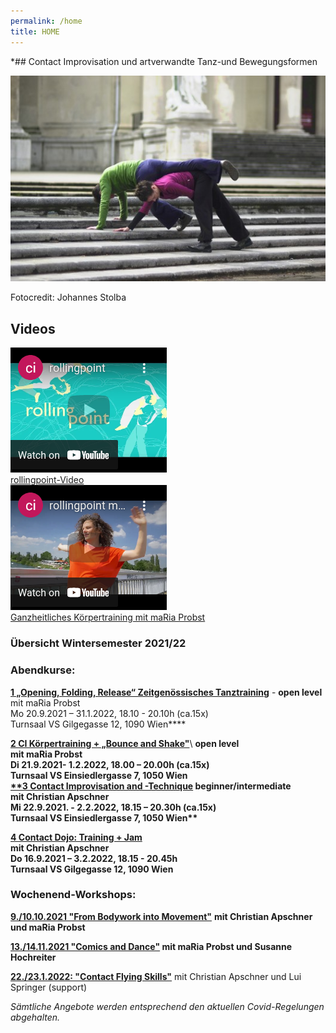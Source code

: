 ```yaml
---
permalink: /home
title: HOME
---
```

*## [](#1)Contact Improvisation und artverwandte Tanz-und Bewegungsformen

![Christian und maRia tanzen Contact Improvisation auf einer Stiege](/assets/uploads/dsc_1901_klein.jpg "Contact Improvisation")

Fotocredit: Johannes Stolba

## Videos

<div class="imglink"><a target="_blank" href="https://www.youtube.com/watch?v=kp3DqzN1Ldo"><img src="/assets/uploads/video_vorschau_rollingpoint.png" /><div>rollingpoint-Video</div></a></div>

<div class="imglink"><a target="_blank" href="https://www.youtube.com/watch?v=kp3DqzN1Ldo"><img src="/assets/uploads/video_vorschau_maria.png" /><div>Ganzheitliches Körpertraining mit maRia Probst</div></a></div>

### **Übersicht Wintersemester 2021/22**

### **Abendkurse:**

<div class="named-anchor" id="/kurse#mo"></div>

**[1 „Opening, Folding, Release“ Zeitgenössisches Tanztraining](/kurse#mo)** - **open level**\
mit maRia Probst  \
Mo 20.9.2021 – 31.1.2022, 18.10 - 20.10h (ca.15x)\
Turnsaal VS Gilgegasse 12, 1090 Wien\*\***

**[2 CI Körpertraining + „Bounce and Shake"](/kurse#di)**\  **open level**\
**mit maRia Probst**\
**Di 21.9.2021- 1.2.2022, 18.00 – 20.00h (ca.15x)**\
**Turnsaal VS Einsiedlergasse 7, 1050 Wien**
\
**[\*\*3 Contact Improvisation and -Technique](/kurse#mi) beginner/intermediate\
mit Christian Apschner\
Mi 22.9.2021. - 2.2.2022, 18.15 – 20.30h (ca.15x)\
Turnsaal VS Einsiedlergasse 7, 1050 Wien\*\***

**[4 Contact Dojo: Training + Jam](/dojo)**\
**mit Christian Apschner**\
**Do 16.9.2021 – 3.2.2022, 18.15 - 20.45h**\
**Turnsaal VS Gilgegasse 12, 1090 Wien**

### **Wochenend-Workshops:**

**[9./10.10.2021 "From Bodywork into Movement"](/workshops#bodywork)** **mit Christian Apschner und maRia Probst**

**[13./14.11.2021 "Comics and Dance"](/workshops#comics) mit maRia Probst und Susanne Hochreiter**

**[22./23.1.2022: "Contact Flying Skills"](/workshops#flying)** mit Christian Apschner und Lui Springer (support)

*Sämtliche Angebote werden entsprechend den aktuellen Covid-Regelungen abgehalten.*
